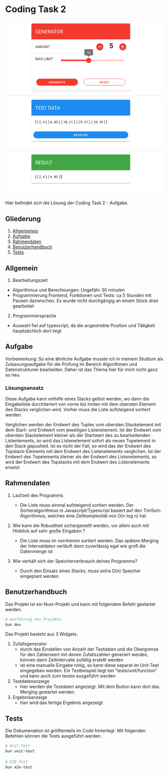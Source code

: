 # Coding Task 2

![Splashscreen](./image/title.png)

Hier befindet sich die Lösung der Coding Task 2 - Aufgabe.

## Gliederung

1. [Allgemeines](#allgemein)
2. [Aufgabe](#aufgabe)
3. [Rahmendaten](#rahmendaten)
4. [Benutzerhandbuch](#benutzerhandbuch)
5. [Tests](#tests)

## Allgemein

1. Bearbeitungszeit

- Algorithmus und Berechnungen: Ungefähr 30 minuten
- Programmierung Frontend, Funktionen und Tests: ca 5 Stunden mit Pausen dazwischen. Es wurde nicht durchgängig an einem Stück dran gearbeitet

2. Programmiersprache

- Auswahl fiel auf typescript, da die angestrebte Position und Tätigkeit hauptsächlich dort liegt

## Aufgabe

Vorbemerkung: So eine ähnliche Aufgabe musste ich in meinem Studium als Zulassungsaufgabe für die Prüfung im Bereich Algorithmen und Datenstrukturen bearbeiten. Daher ist das Thema hier für mich nicht ganz so neu.

### Lösungsansatz

Diese Aufgabe kann mithilfe eines Stacks gelöst werden, wo dann die Eingabeliste durchiteriert von vorne bis hinten mit dem obersten Element des Stacks verglichen wird. Vorher muss die Liste aufsteigend sortiert werden.

Verglichen werden der Endwert des Tuples vom obersten Stackelement mit dem Start- und Endwert vom jeweiligen Listenelement. Ist der Endwert vom obersten Stackelement kleiner als der Startwert des zu bearbeitenden Listenlements, so wird das Listenelement sofort als neues Topelement in den Stack gepushed. Ist es nicht der Fall, so wird das der Endwert des Topstack-Elements mit dem Endwert des Listenelements verglichen. Ist der Endwert des Topelements kleiner als der Endwert des Listenelements, so wird der Endwert des Topstacks mit dem Endwert des Listenelements ersetzt

## Rahmendaten

1. Laufzeit des Programms

   - Die Liste muss einmal aufsteigend sortiert werden. Der Sortieralgorithmus in Javascript/Typescript basiert auf den TimSort-Algorithmus, welches eine Zeitkomplexität von O(n log n) hat

2. Wie kann die Robustheit sichergestellt werden, vor allem auch mit Hinblick auf sehr große
   Eingaben ?

   - Die Liste muss im vornherein sortiert werden. Das spätere Merging der Intervaldaten verläuft dann zuverlässig egal wie groß die Datenmenge ist

3. Wie verhält sich der Speicherverbrauch deines Programms?

   - Durch den Einsatz eines Stacks, muss extra O(n) Speicher eingeplant werden

## Benutzerhandbuch

Das Projekt ist ein Nuxt-Projekt und kann mit folgendem Befehl gestartet werden.

```bash
# Ausführung des Projekts
bun dev
```

Das Projekt besteht aus 3 Widgets.

1. Zufallsgenerator
   - durch das Einstellen von Anzahl der Testdaten und die Obergrenze für den Zahlenwert mit denen Zufallszahlen generiert werden, können dann Zeitintervalle zufällig erstellt werden
   - ist eine manuelle Eingabe nötig, so kann diese separat im Unit-Test eingegeben werden. Ein Testbeispiel liegt bei "tests/unit/function" und kann auch zum testen ausgeführt werden
2. Testdatenanzeige
   - hier werden die Testdaten angezeigt. Mit dem Button kann dort das Merging gestartet werden.
3. Ergebnisanzeige
   - hier wird das fertige Ergebnis angezeigt

## Tests

Die Dokumenation ist größtenteils im Code hinterlegt. Mit folgenden Befehlen können die Tests ausgeführt werden.

```bash
# Unit-Test
bun unit-test

# E2E-Test
bun e2e-test
```
